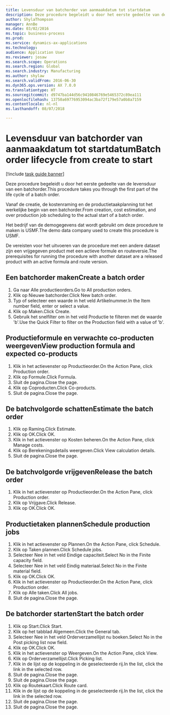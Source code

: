 ```yaml
--- 
title: Levensduur van batchorder van aanmaakdatum tot startdatum
description: Deze procedure begeleidt u door het eerste gedeelte van de levensduur van een batchorder.
author: ShylaThompson
manager: AnnBe
ms.date: 03/02/2016
ms.topic: business-process
ms.prod: 
ms.service: dynamics-ax-applications
ms.technology: 
audience: Application User
ms.reviewer: josaw
ms.search.scope: Operations
ms.search.region: Global
ms.search.industry: Manufacturing
ms.author: shylaw
ms.search.validFrom: 2016-06-30
ms.dyn365.ops.version: AX 7.0.0
ms.translationtype: HT
ms.sourcegitcommit: d9747ba144d56c9410846769e5465372c89ea111
ms.openlocfilehash: 13750a69776953094ac3ba72f179e57a0b8a7159
ms.contentlocale: nl-nl
ms.lasthandoff: 08/07/2018

---
```

# <a name="batch-order-lifecycle-from-create-to-start"></a><span data-ttu-id="7b7a0-103">Levensduur van batchorder van aanmaakdatum tot startdatum</span><span class="sxs-lookup"><span data-stu-id="7b7a0-103">Batch order lifecycle from create to start</span></span>

[!include [task guide banner](../../includes/task-guide-banner.md)]

<span data-ttu-id="7b7a0-104">Deze procedure begeleidt u door het eerste gedeelte van de levensduur van een batchorder.</span><span class="sxs-lookup"><span data-stu-id="7b7a0-104">This procedure takes you through the first part of the life cycle of a batch order.</span></span>

<span data-ttu-id="7b7a0-105">Vanaf de creatie, de kostenraming en de productietaakplanning tot het werkelijke begin van een batchorder.</span><span class="sxs-lookup"><span data-stu-id="7b7a0-105">From creation, cost estimation, and over production job scheduling to the actual start of a batch order.</span></span>



<span data-ttu-id="7b7a0-106">Het bedrijf van de demogegevens dat wordt gebruikt om deze procedure te maken is USMF.</span><span class="sxs-lookup"><span data-stu-id="7b7a0-106">The demo data company used to create this procedure is USMF.</span></span> 



<span data-ttu-id="7b7a0-107">De vereisten voor het uitvoeren van de procedure met een andere dataset zijn een vrijgegeven product met een actieve formule en routeversie.</span><span class="sxs-lookup"><span data-stu-id="7b7a0-107">The prerequisites for running the procedure with another dataset are a released product with an active formula and route version.</span></span>


## <a name="create-a-batch-order"></a><span data-ttu-id="7b7a0-108">Een batchorder maken</span><span class="sxs-lookup"><span data-stu-id="7b7a0-108">Create a batch order</span></span>
1. <span data-ttu-id="7b7a0-109">Ga naar Alle productieorders.</span><span class="sxs-lookup"><span data-stu-id="7b7a0-109">Go to All production orders.</span></span>
2. <span data-ttu-id="7b7a0-110">Klik op Nieuwe batchorder.</span><span class="sxs-lookup"><span data-stu-id="7b7a0-110">Click New batch order.</span></span>
3. <span data-ttu-id="7b7a0-111">Typ of selecteer een waarde in het veld Artikelnummer.</span><span class="sxs-lookup"><span data-stu-id="7b7a0-111">In the Item number field, enter or select a value.</span></span>
4. <span data-ttu-id="7b7a0-112">Klik op Maken.</span><span class="sxs-lookup"><span data-stu-id="7b7a0-112">Click Create.</span></span>
5. <span data-ttu-id="7b7a0-113">Gebruik het snelfilter om in het veld Productie te filteren met de waarde 'b'.</span><span class="sxs-lookup"><span data-stu-id="7b7a0-113">Use the Quick Filter to filter on the Production field with a value of 'b'.</span></span>

## <a name="view-production-formula-and-expected-co-products"></a><span data-ttu-id="7b7a0-114">Productieformule en verwachte co-producten weergeven</span><span class="sxs-lookup"><span data-stu-id="7b7a0-114">View production formula and expected co-products</span></span>
1. <span data-ttu-id="7b7a0-115">Klik in het actievenster op Productieorder.</span><span class="sxs-lookup"><span data-stu-id="7b7a0-115">On the Action Pane, click Production order.</span></span>
2. <span data-ttu-id="7b7a0-116">Klik op Formule.</span><span class="sxs-lookup"><span data-stu-id="7b7a0-116">Click Formula.</span></span>
3. <span data-ttu-id="7b7a0-117">Sluit de pagina.</span><span class="sxs-lookup"><span data-stu-id="7b7a0-117">Close the page.</span></span>
4. <span data-ttu-id="7b7a0-118">Klik op Coproducten.</span><span class="sxs-lookup"><span data-stu-id="7b7a0-118">Click Co-products.</span></span>
5. <span data-ttu-id="7b7a0-119">Sluit de pagina.</span><span class="sxs-lookup"><span data-stu-id="7b7a0-119">Close the page.</span></span>

## <a name="estimate-the-batch-order"></a><span data-ttu-id="7b7a0-120">De batchvolgorde schatten</span><span class="sxs-lookup"><span data-stu-id="7b7a0-120">Estimate the batch order</span></span>
1. <span data-ttu-id="7b7a0-121">Klik op Raming.</span><span class="sxs-lookup"><span data-stu-id="7b7a0-121">Click Estimate.</span></span>
2. <span data-ttu-id="7b7a0-122">Klik op OK.</span><span class="sxs-lookup"><span data-stu-id="7b7a0-122">Click OK.</span></span>
3. <span data-ttu-id="7b7a0-123">Klik in het actievenster op Kosten beheren.</span><span class="sxs-lookup"><span data-stu-id="7b7a0-123">On the Action Pane, click Manage costs.</span></span>
4. <span data-ttu-id="7b7a0-124">Klik op Berekeningsdetails weergeven.</span><span class="sxs-lookup"><span data-stu-id="7b7a0-124">Click View calculation details.</span></span>
5. <span data-ttu-id="7b7a0-125">Sluit de pagina.</span><span class="sxs-lookup"><span data-stu-id="7b7a0-125">Close the page.</span></span>

## <a name="release-the-batch-order"></a><span data-ttu-id="7b7a0-126">De batchvolgorde vrijgeven</span><span class="sxs-lookup"><span data-stu-id="7b7a0-126">Release the batch order</span></span>
1. <span data-ttu-id="7b7a0-127">Klik in het actievenster op Productieorder.</span><span class="sxs-lookup"><span data-stu-id="7b7a0-127">On the Action Pane, click Production order.</span></span>
2. <span data-ttu-id="7b7a0-128">Klik op Vrijgave.</span><span class="sxs-lookup"><span data-stu-id="7b7a0-128">Click Release.</span></span>
3. <span data-ttu-id="7b7a0-129">Klik op OK.</span><span class="sxs-lookup"><span data-stu-id="7b7a0-129">Click OK.</span></span>

## <a name="schedule-production-jobs"></a><span data-ttu-id="7b7a0-130">Productietaken plannen</span><span class="sxs-lookup"><span data-stu-id="7b7a0-130">Schedule production jobs</span></span>
1. <span data-ttu-id="7b7a0-131">Klik in het actievenster op Plannen.</span><span class="sxs-lookup"><span data-stu-id="7b7a0-131">On the Action Pane, click Schedule.</span></span>
2. <span data-ttu-id="7b7a0-132">Klik op Taken plannen.</span><span class="sxs-lookup"><span data-stu-id="7b7a0-132">Click Schedule jobs.</span></span>
3. <span data-ttu-id="7b7a0-133">Selecteer Nee in het veld Eindige capaciteit.</span><span class="sxs-lookup"><span data-stu-id="7b7a0-133">Select No in the Finite capacity field.</span></span>
4. <span data-ttu-id="7b7a0-134">Selecteer Nee in het veld Eindig materiaal.</span><span class="sxs-lookup"><span data-stu-id="7b7a0-134">Select No in the Finite material field.</span></span>
5. <span data-ttu-id="7b7a0-135">Klik op OK.</span><span class="sxs-lookup"><span data-stu-id="7b7a0-135">Click OK.</span></span>
6. <span data-ttu-id="7b7a0-136">Klik in het actievenster op Productieorder.</span><span class="sxs-lookup"><span data-stu-id="7b7a0-136">On the Action Pane, click Production order.</span></span>
7. <span data-ttu-id="7b7a0-137">Klik op Alle taken.</span><span class="sxs-lookup"><span data-stu-id="7b7a0-137">Click All jobs.</span></span>
8. <span data-ttu-id="7b7a0-138">Sluit de pagina.</span><span class="sxs-lookup"><span data-stu-id="7b7a0-138">Close the page.</span></span>

## <a name="start-the-batch-order"></a><span data-ttu-id="7b7a0-139">De batchorder starten</span><span class="sxs-lookup"><span data-stu-id="7b7a0-139">Start the batch order</span></span>
1. <span data-ttu-id="7b7a0-140">Klik op Start.</span><span class="sxs-lookup"><span data-stu-id="7b7a0-140">Click Start.</span></span>
2. <span data-ttu-id="7b7a0-141">Klik op het tabblad Algemeen.</span><span class="sxs-lookup"><span data-stu-id="7b7a0-141">Click the General tab.</span></span>
3. <span data-ttu-id="7b7a0-142">Selecteer Nee in het veld Orderverzamellijst nu boeken.</span><span class="sxs-lookup"><span data-stu-id="7b7a0-142">Select No in the Post picking list now field.</span></span>
4. <span data-ttu-id="7b7a0-143">Klik op OK.</span><span class="sxs-lookup"><span data-stu-id="7b7a0-143">Click OK.</span></span>
5. <span data-ttu-id="7b7a0-144">Klik in het actievenster op Weergeven.</span><span class="sxs-lookup"><span data-stu-id="7b7a0-144">On the Action Pane, click View.</span></span>
6. <span data-ttu-id="7b7a0-145">Klik op Orderverzamellijst.</span><span class="sxs-lookup"><span data-stu-id="7b7a0-145">Click Picking list.</span></span>
7. <span data-ttu-id="7b7a0-146">Klik in de lijst op de koppeling in de geselecteerde rij.</span><span class="sxs-lookup"><span data-stu-id="7b7a0-146">In the list, click the link in the selected row.</span></span>
8. <span data-ttu-id="7b7a0-147">Sluit de pagina.</span><span class="sxs-lookup"><span data-stu-id="7b7a0-147">Close the page.</span></span>
9. <span data-ttu-id="7b7a0-148">Sluit de pagina.</span><span class="sxs-lookup"><span data-stu-id="7b7a0-148">Close the page.</span></span>
10. <span data-ttu-id="7b7a0-149">Klik op Routekaart.</span><span class="sxs-lookup"><span data-stu-id="7b7a0-149">Click Route card.</span></span>
11. <span data-ttu-id="7b7a0-150">Klik in de lijst op de koppeling in de geselecteerde rij.</span><span class="sxs-lookup"><span data-stu-id="7b7a0-150">In the list, click the link in the selected row.</span></span>
12. <span data-ttu-id="7b7a0-151">Sluit de pagina.</span><span class="sxs-lookup"><span data-stu-id="7b7a0-151">Close the page.</span></span>
13. <span data-ttu-id="7b7a0-152">Sluit de pagina.</span><span class="sxs-lookup"><span data-stu-id="7b7a0-152">Close the page.</span></span>


